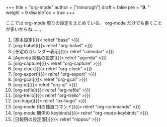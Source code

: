 +++
title = "org-mode"
author = ["minorugh"]
draft = false
pre = "<b>9. </b>"
weight = 9
disableToc = true
+++

ここでは org-mode 周りの設定をまとめている。
org-mode だけでも書くことが多いからね……。

1.  [基本設定]({{< relref "base" >}})
2.  [org-babel]({{< relref "org-babel" >}})
3.  [予定のカレンダー表示]({{< relref "calendar" >}})
4.  [Agenda 関係の設定]({{< relref "agenda" >}})
5.  [org-capture]({{< relref "org-capture" >}})
6.  [org-clock]({{< relref "org-clock" >}})
7.  [org-export]({{< relref "org-export" >}})
8.  [org-gcal]({{< relref "org-gcal" >}})
9.  [org-ql]({{< relref "org-ql" >}})
10. [org-refile]({{< relref "org-refile" >}})
11. [org-trello]({{< relref "org-trello" >}})
12. [ox-hugo]({{< relref "ox-hugo" >}})
13. [org-mode 用の独自コマンド]({{< relref "org-commands" >}})
14. [org-mode 関係の keybinds]({{< relref "org-mode-keybinds" >}})
15. [日報用の設定(旧)]({{< relref "nippou" >}})
